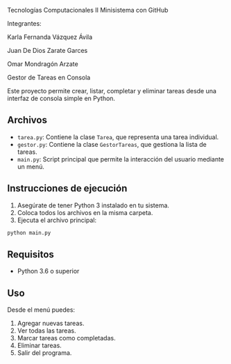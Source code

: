 Tecnologías Computacionales II 
Minisistema con GitHub 

Integrantes: 

Karla Fernanda Vázquez Ávila 

Juan De Dios Zarate Garces 

Omar Mondragón Arzate 

 Gestor de Tareas en Consola

Este proyecto permite crear, listar, completar y eliminar tareas desde una interfaz de consola simple en Python.

## Archivos

- `tarea.py`: Contiene la clase `Tarea`, que representa una tarea individual.
- `gestor.py`: Contiene la clase `GestorTareas`, que gestiona la lista de tareas.
- `main.py`: Script principal que permite la interacción del usuario mediante un menú.

## Instrucciones de ejecución

1. Asegúrate de tener Python 3 instalado en tu sistema.
2. Coloca todos los archivos en la misma carpeta.
3. Ejecuta el archivo principal:

```bash
python main.py
```

## Requisitos

- Python 3.6 o superior

## Uso

Desde el menú puedes:
1. Agregar nuevas tareas.
2. Ver todas las tareas.
3. Marcar tareas como completadas.
4. Eliminar tareas.
5. Salir del programa.

